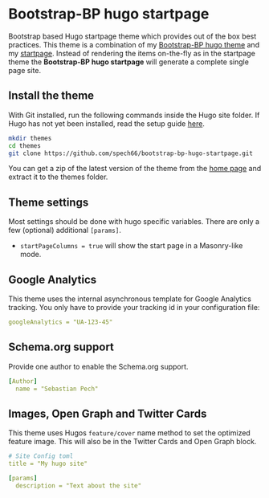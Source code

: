 # Bootstrap-BP hugo startpage

Bootstrap based Hugo startpage theme which provides out of the box best practices.
This theme is a combination of my [Bootstrap-BP hugo theme](https://github.com/spech66/bootstrap-bp-hugo-theme) and my [startpage](https://github.com/spech66/startpage).
Instead of rendering the items on-the-fly as in the startpage theme the **Bootstrap-BP hugo startpage** will generate a complete single page site.

## Install the theme

With Git installed, run the following commands inside the Hugo site folder. If Hugo has not yet been installed, read the setup guide [here](https://gohugo.io/overview/installing/).

```sh
mkdir themes
cd themes
git clone https://github.com/spech66/bootstrap-bp-hugo-startpage.git
```

You can get a zip of the latest version of the theme from the [home page](https://github.com/spech66/bootstrap-bp-hugo-theme) and extract it to the themes folder.

## Theme settings

Most settings should be done with hugo specific variables. There are only a few (optional) additional `[params]`.

* `startPageColumns = true` will show the start page in a Masonry-like mode.

## Google Analytics

This theme uses the internal asynchronous template for Google Analytics tracking. You only have to provide your tracking id in your configuration file:

```yaml
googleAnalytics = "UA-123-45"
```

## Schema.org support

Provide one author to enable the Schema.org support.

```yaml
[Author]  
  name = "Sebastian Pech"
```

## Images, Open Graph and Twitter Cards

This theme uses Hugos `feature/cover` name method to set the optimized feature image. This will also be in the Twitter Cards and Open Graph block.

```yaml
# Site Config toml
title = "My hugo site"

[params]
  description = "Text about the site"
```
